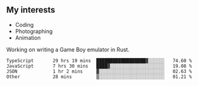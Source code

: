 ## My interests

- Coding
- Photographing
- Animation

Working on writing a Game Boy emulator in Rust.

<!--START_SECTION:waka-->

```text
TypeScript       29 hrs 19 mins  ██████████████████▓░░░░░░   74.60 %
JavaScript       7 hrs 30 mins   ████▓░░░░░░░░░░░░░░░░░░░░   19.08 %
JSON             1 hr 2 mins     ▓░░░░░░░░░░░░░░░░░░░░░░░░   02.63 %
Other            28 mins         ▒░░░░░░░░░░░░░░░░░░░░░░░░   01.21 %
```

<!--END_SECTION:waka-->
